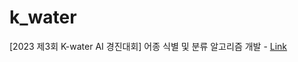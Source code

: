 # k_water
[2023 제3회 K-water AI 경진대회] 어종 식별 및 분류 알고리즘 개발 - [Link](https://aifactory.space/task/2600/overview)
